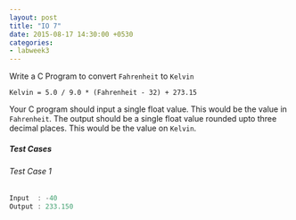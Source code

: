 ```yaml
---
layout: post
title: "IO 7"
date: 2015-08-17 14:30:00 +0530
categories:
- labweek3
---
```


Write a C Program to convert `Fahrenheit` to `Kelvin`

```
Kelvin = 5.0 / 9.0 * (Fahrenheit - 32) + 273.15
```

Your C program should input a single float value. This
would be the value in `Fahrenheit`. The output should be a
single float value rounded upto three decimal places. This
would be the value on `Kelvin`.

##### Test Cases

###### Test Case 1

``` c
Input  : -40
Output : 233.150
```
